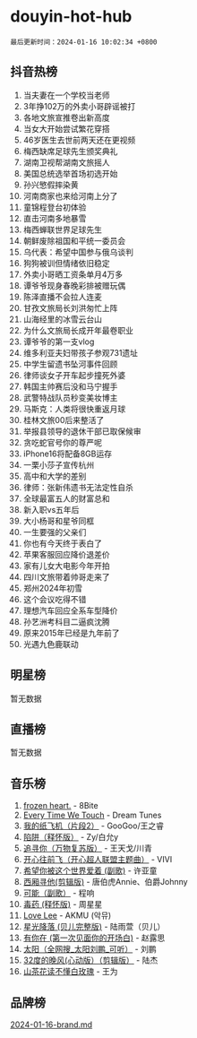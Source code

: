 # douyin-hot-hub

`最后更新时间：2024-01-16 10:02:34 +0800`

## 抖音热榜

1. 当夫妻在一个学校当老师
1. 3年挣102万的外卖小哥辟谣被打
1. 各地文旅宣推卷出新高度
1. 当女大开始尝试繁花穿搭
1. 46岁医生去世前两天还在更视频
1. 梅西缺席足球先生颁奖典礼
1. 湖南卫视帮湖南文旅摇人
1. 美国总统选举首场初选开始
1. 孙兴慜假摔染黄
1. 河南商家也来给河南上分了
1. 童锦程登台初体验
1. 直击河南多地暴雪
1. 梅西蝉联世界足球先生
1. 朝鲜废除祖国和平统一委员会
1. 乌代表：希望中国参与俄乌谈判
1. 狗狗被训但情绪依旧稳定
1. 外卖小哥晒工资条单月4万多
1. 谭爷爷现身春晚彩排被赠玩偶
1. 陈泽直播不会拉人连麦
1. 甘孜文旅局长刘洪匆忙上阵
1. 山海经里的冰雪云台山
1. 为什么文旅局长成开年最卷职业
1. 谭爷爷的第一支vlog
1. 维多利亚夫妇带孩子参观731遗址
1. 中学生留遗书坠河事件回顾
1. 律师谈女子开车起步撞死外婆
1. 韩国主帅赛后没和马宁握手
1. 武警特战队员秒变美妆博主
1. 马斯克：人类将很快重返月球
1. 桂林文旅00后来整活了
1. 举报县领导的退休干部已取保候审
1. 贪吃蛇官号你的尊严呢
1. iPhone16将配备8GB运存
1. 一栗小莎子宣传杭州
1. 高中和大学的差别
1. 律师：张新伟遗书无法定性自杀
1. 全球最富五人的财富总和
1. 新入职vs五年后
1. 大小杨哥和星爷同框
1. 一生要强的父亲们
1. 你也有今天终于表白了
1. 苹果客服回应降价退差价
1. 家有儿女大电影今年开拍
1. 四川文旅带着帅哥走来了
1. 郑州2024年初雪
1. 这个会议吃得不错
1. 理想汽车回应全系车型降价
1. 孙艺洲考科目二逼疯沈腾
1. 原来2015年已经是九年前了
1. 光遇九色鹿联动

## 明星榜

暂无数据

## 直播榜

暂无数据

## 音乐榜

1. [frozen heart.](https://sf6-cdn-tos.douyinstatic.com/obj/tos-cn-ve-2774/oIIWJfyjIACZA9zQMtnJ6hQQhFC4vhCupoRBsO) - 8Bite
1. [Every Time We Touch](https://sf86-cdn-tos.douyinstatic.com/obj/tos-cn-ve-2774/ogN6lUKQeBBfEVhIOMikG1CcJjugxk1tztZyhP) - Dream Tunes
1. [我的纸飞机（片段2）](https://sf86-cdn-tos.douyinstatic.com/obj/tos-cn-ve-2774/oM2ZrKcg2CD5AeRB2gkeXOFB1IxAGJdZPazYHf) - GooGoo/王之睿
1. [陷阱（释怀版）](https://sf3-cdn-tos.douyinstatic.com/obj/tos-cn-ve-2774/oE8C21LeZrzKLDFfQYgMzx4GAIHageG5IzayY7) - Zy/白允y
1. [追寻你（万物复苏版）](https://sf86-cdn-tos.douyinstatic.com/obj/tos-cn-ve-2774/oYeAZJsbjIDit9APmBg8u6uDUQnHmoCf3gbo74) - 王天戈/川青
1. [开心往前飞（开心超人联盟主题曲）](https://sf3-cdn-tos.douyinstatic.com/obj/tos-cn-ve-2774/9d8fb7c82cf1421fb93a9fe925275e0a) - VIVI
1. [希望你被这个世界爱着 (副歌)](https://sf86-cdn-tos.douyinstatic.com/obj/tos-cn-ve-2774/oUHCmWQfZlE3QQBKBeD8rCFLpJzPgCpImhsxMt) - 许亚童
1. [西厢寻他(剪辑版)](https://sf86-cdn-tos.douyinstatic.com/obj/tos-cn-ve-2774/oUsAVfAQKlRNxEv5qxvIB8o5qmIWUcXbzJKJhw) - 唐伯虎Annie、伯爵Johnny
1. [可能（副歌）](https://sf86-cdn-tos.douyinstatic.com/obj/tos-cn-ve-2774/cde1731888894259b333569393c2fb51) - 程响
1. [毒药 (释怀版)](https://sf86-cdn-tos.douyinstatic.com/obj/tos-cn-ve-2774/oYILMEAzspdZBIzy4frJNB8ZHPHWAhiwowd4Ad) - 周星星
1. [Love Lee](https://sf6-cdn-tos.douyinstatic.com/obj/tos-cn-ve-2774/o05GbkJGbCBTdDnMtB0fwOYgkeZp23vrWQDQBS) - AKMU (악뮤)
1. [星光降落 (贝儿完整版)](https://sf86-cdn-tos.douyinstatic.com/obj/tos-cn-ve-2774/okwB9hAwyAtsFFkFBzAX1hOOfQuIoMNs0W2Mwr) - 陆雨萱（贝儿）
1. [有你在 (第一次见面你的开场白)](https://sf86-cdn-tos.douyinstatic.com/obj/tos-cn-ve-2774/oAthrQ3ClJBfI57uBoFEgNDYtNCZ0TSYQQfxQ0) - 赵露思
1. [太阳（全网搜_太阳刘鹏_可听）](https://sf6-cdn-tos.douyinstatic.com/obj/tos-cn-ve-2774/ogWbyIQnlBFImVbeDocRdCIYtBHlbJXgfZMvgz) - 刘鹏
1. [32度的晚风(心动版）（剪辑版）](https://sf6-cdn-tos.douyinstatic.com/obj/tos-cn-ve-2774/owNyabsyWdzUulxhoJfK8IBXgp0UMQAHpvGh2B) - 陆杰
1. [山茶花读不懂白玫瑰](https://sf86-cdn-tos.douyinstatic.com/obj/tos-cn-ve-2774/osfn8B7DktrRHEPJgPCfDbw7QDQEkwC16BxZg9) - 王为

## 品牌榜

[2024-01-16-brand.md](2024-01-16-brand.md)
